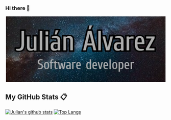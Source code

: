 ### Hi there 👋

<p align='center'>
  <img src="https://github.com/julianalvarezcaro/julianalvarezcaro/blob/main/asFina.jpg?raw=true" width="500" alt="Julián banner">
</p>

## My GitHub Stats 📋
<p align='center'>
 
  [![Julian's github stats](https://github-readme-stats.vercel.app/api?username=julianalvarezcaro&show_icons=true&theme=tokyonight)](https://github.com/anuraghazra/github-readme-stats)
  [![Top Langs](https://github-readme-stats.vercel.app/api/top-langs/?username=julianalvarezcaro&show_icons=true&theme=dark)](https://github.com/anuraghazra/github-readme-stats)
</p>


<!--
**julianalvarezcaro/julianalvarezcaro** is a ✨ _special_ ✨ repository because its `README.md` (this file) appears on your GitHub profile.

Here are some ideas to get you started:

- 🔭 I’m currently working on ...
- 🌱 I’m currently learning ...
- 👯 I’m looking to collaborate on ...
- 🤔 I’m looking for help with ...
- 💬 Ask me about ...
- 📫 How to reach me: ...
- 😄 Pronouns: ...
- ⚡ Fun fact: ...
-->

